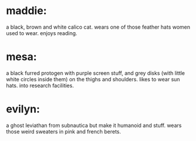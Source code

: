 # maddie:

a black, brown and white calico cat. wears one of those feather hats women used to wear. enjoys reading.

# mesa:

a black furred protogen with purple screen stuff, and grey disks (with little white circles inside them) on the thighs and shoulders. likes to wear sun hats. into research facilities.

# evilyn:

a ghost leviathan from subnautica but make it humanoid and stuff. wears those weird sweaters in pink and french berets.
